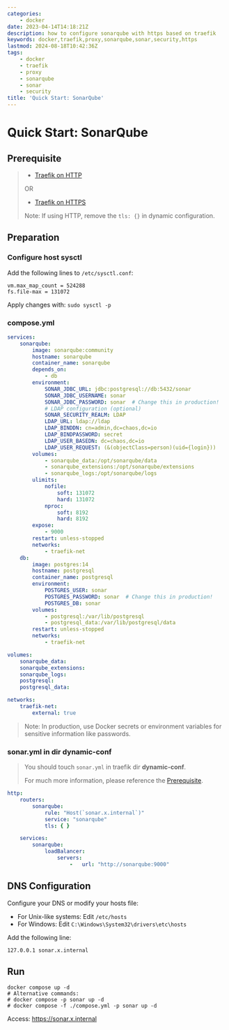 ```yaml
---
categories:
    - docker
date: 2023-04-14T14:18:21Z
description: how to configure sonarqube with https based on traefik
keywords: docker,traefik,proxy,sonarqube,sonar,security,https
lastmod: 2024-08-18T10:42:36Z
tags:
    - docker
    - traefik
    - proxy
    - sonarqube
    - sonar
    - security
title: 'Quick Start: SonarQube'
---
```




# Quick Start: SonarQube

## Prerequisite

> - [Traefik on HTTP](https://blog.yoooo.fun/quick-start-1-traefik.html)
>
> OR
>
> - [Traefik on HTTPS](https://blog.yoooo.fun/quick-start-1-1-traefik-ssl.html)
>
> Note: If using HTTP, remove the `tls: {}` in dynamic configuration.

## Preparation

### Configure host sysctl

Add the following lines to `/etc/sysctl.conf`:

```shell
vm.max_map_count = 524288
fs.file-max = 131072
```

Apply changes with: `sudo sysctl -p`

### compose.yml

```yaml
services:
    sonarqube:
        image: sonarqube:community
        hostname: sonarqube
        container_name: sonarqube
        depends_on:
            - db
        environment:
            SONAR_JDBC_URL: jdbc:postgresql://db:5432/sonar
            SONAR_JDBC_USERNAME: sonar
            SONAR_JDBC_PASSWORD: sonar  # Change this in production!
            # LDAP configuration (optional)
            SONAR_SECURITY_REALM: LDAP
            LDAP_URL: ldap://ldap
            LDAP_BINDDN: cn=admin,dc=chaos,dc=io
            LDAP_BINDPASSWORD: secret
            LDAP_USER_BASEDN: dc=chaos,dc=io
            LDAP_USER_REQUEST: (&(objectClass=person)(uid={login}))
        volumes:
            - sonarqube_data:/opt/sonarqube/data
            - sonarqube_extensions:/opt/sonarqube/extensions
            - sonarqube_logs:/opt/sonarqube/logs
        ulimits:
            nofile:
                soft: 131072
                hard: 131072
            nproc:
                soft: 8192
                hard: 8192
        expose:
            - 9000
        restart: unless-stopped
        networks:
            - traefik-net
    db:
        image: postgres:14
        hostname: postgresql
        container_name: postgresql
        environment:
            POSTGRES_USER: sonar
            POSTGRES_PASSWORD: sonar  # Change this in production!
            POSTGRES_DB: sonar
        volumes:
            - postgresql:/var/lib/postgresql
            - postgresql_data:/var/lib/postgresql/data
        restart: unless-stopped
        networks:
            - traefik-net

volumes:
    sonarqube_data:
    sonarqube_extensions:
    sonarqube_logs:
    postgresql:
    postgresql_data:

networks:
    traefik-net:
        external: true

```

> Note: In production, use Docker secrets or environment variables for sensitive information like passwords.

### sonar.yml in dir dynamic-conf

> You should touch `sonar.yml` in traefik dir **dynamic-conf**.
>
> For much more information, please reference the [Prerequisite](#Prerequisite).

```yaml
http:
    routers:
        sonarqube:
            rule: "Host(`sonar.x.internal`)"
            service: "sonarqube"
            tls: { }

    services:
        sonarqube:
            loadBalancer:
                servers:
                    -   url: "http://sonarqube:9000"

```

## DNS Configuration

Configure your DNS or modify your hosts file:

- For Unix-like systems: Edit `/etc/hosts`
- For Windows: Edit `C:\Windows\System32\drivers\etc\hosts`

Add the following line:

```
127.0.0.1 sonar.x.internal
```

## Run

```shell
docker compose up -d
# Alternative commands:
# docker compose -p sonar up -d
# docker compose -f ./compose.yml -p sonar up -d
```

Access: https://sonar.x.internal
